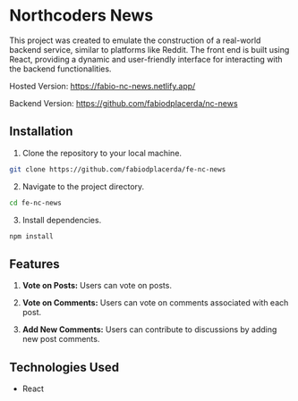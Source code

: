# Northcoders News

This project was created to emulate the construction of a real-world backend service, similar to platforms like Reddit. The front end is built using React, providing a dynamic and user-friendly interface for interacting with the backend functionalities.

Hosted Version: https://fabio-nc-news.netlify.app/

Backend Version: https://github.com/fabiodplacerda/nc-news

## Installation

1. Clone the repository to your local machine.

```bash
git clone https://github.com/fabiodplacerda/fe-nc-news
```
2. Navigate to the project directory.

```bash
cd fe-nc-news
```
3. Install dependencies.

```bash
npm install
```

## Features
1. **Vote on Posts:** Users can vote on posts.

2. **Vote on Comments:** Users can vote on comments associated with each post.

3. **Add New Comments:** Users can contribute to discussions by adding new post comments.

## Technologies Used
* React
